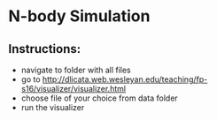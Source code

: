# N-body Simulation
## Instructions:
- navigate to folder with all files
- go to http://dlicata.web.wesleyan.edu/teaching/fp-s16/visualizer/visualizer.html
- choose file of your choice from data folder
- run the visualizer
